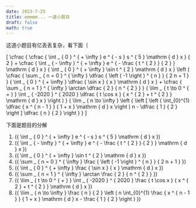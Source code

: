 ```yaml
---
date: 2023-7-25
title: emmmm... 一道小题目
draft: false
math: true
---
```


这道小题目有亿丢丢复杂，看下面（

\[
\cfrac { \cfrac { \int _ { 0 } ^ { + \infty } e ^ { - s } s ^ { 5 } \mathrm { d } x } { 2 } + \cfrac { \int _ { - \infty } ^ { + \infty } e ^ { - \frac { t ^ { 2 } } { 2 } } \mathrm { d } x  } { \int _ { 0 } ^ { + \infty } \sin t ^ { 2 } \mathrm { d } x } \left ( \cfrac { \sum _ { n = 0 } ^ { \infty } \dfrac { \left ( -1 \right ) ^ { n } } { 2 n + 1 } } { \int _ { 0 } ^ { + \infty } \dfrac { \sin x } { x } \mathrm { d } x } + \cfrac { \sum _ { n = 1 } ^ { \infty } \arctan \dfrac { 2 } { n ^ { 2 } } } { \lim _ { t \to 0 ^ { + } } \int _ { -2020 } ^ { 2020 } \dfrac { t \cos x } { x ^ { 2 } + t ^ { 2 } } \mathrm { d } x } \right ) } { \lim _ { n \to \infty } \left \{ \left [ \left ( \int_{0}^{1} \dfrac { x ^ { n - 1 } } { 1 + x } \mathrm { d } x  \right ) n - \dfrac { 1 } { 2 } \right ] \dfrac { n } { 2 } \right \} }
\]

下面是题目的分解

1. \({ \int _ { 0 } ^ { + \infty } e ^ { - s } s ^ { 5 } \mathrm { d } x }\)
2. \({ \int _ { - \infty } ^ { + \infty } e ^ { - \frac { t ^ { 2 } } { 2 } } \mathrm { d } x  }\)
3. \({ \int _ { 0 } ^ { + \infty } \sin t ^ { 2 } \mathrm { d } x }\)
4. \({ \sum _ { n = 0 } ^ { \infty } \frac { \left ( -1 \right ) ^ { n } } { 2 n + 1 } }\)
5. \({ \int _ { 0 } ^ { + \infty } \frac { \sin x } { x } \mathrm { d } x }\)
6. \({ \sum _ { n = 1 } ^ { \infty } \arctan \frac { 2 } { n ^ { 2 } } }\)
7. \({ \lim _ { t \to 0 ^ { + } } \int _ { -2020 } ^ { 2020 } \frac { t \cos x } { x ^ { 2 } + t ^ { 2 } } \mathrm { d } x }\)
8. \({ \lim _ { n \to \infty } \frac { n } { 2 } \left ( n \int_{0}^{1} \frac { x ^ { n - 1 } } { 1 + x } \mathrm { d } x   - \frac { 1 } { 2 } \right ) }\)
